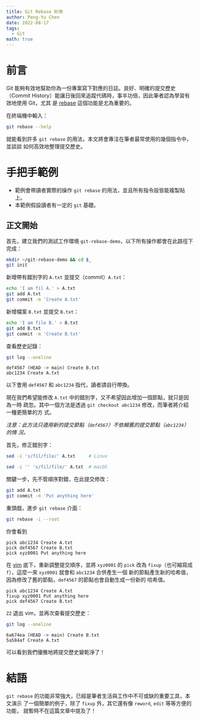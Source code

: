 ```yaml
---
title: Git Rebase 妙用
author: Peng-Yu Chen
date: 2022-08-17
tags:
  - Git
math: true
---
```


# 前言

Git 能夠有效地幫助你為一份專案寫下對應的日誌。良好、明確的提交歷史（Commit
History）能讓日後回來追蹤代碼時，事半功倍，因此筆者認為學習有效地使用 Git，尤其
是 [rebase](https://git-scm.com/docs/git-rebase) 這個功能是尤為重要的。

在終端機中輸入：

```bash
git rebase --help
```

就能看到許多 `git rebase` 的用法，本文將會專注在筆者最常使用的幾個指令中，並談談
如何高效地整理提交歷史。

# 手把手範例

- 範例會帶讀者實際的操作 `git rebase` 的用法，並且所有指令設皆能複製貼上。
- 本範例假設讀者有一定的 `git` 基礎。

## 正文開始

首先，建立我們的測試工作環境 `git-rebase-demo`，以下所有操作都會在此路徑下完成：

```bash
mkdir ~/git-rebase-demo && cd $_
git init
```

新增帶有錯別字的 `A.txt` 並提交（commit）`A.txt`：

```bash
echo 'I am fil A.' > A.txt
git add A.txt
git commit -m 'Create A.txt'
```

新增檔案 `B.txt` 並提交 `B.txt`：

```bash
echo 'I am file B.' > B.txt
git add B.txt
git commit -m 'Create B.txt'
```

查看歷史記錄：

```bash
git log --oneline
```

```
def4567 (HEAD -> main) Create B.txt
abc1234 Create A.txt
```

以下會用 `def4567` 和 `abc1234` 指代，讀者請自行帶換。

現在我們希望能修改 `A.txt` 中的錯別字，又不希望因此增加一個節點，就只是因為一時
疏忽。其中一個方法是透過 `git checkout abc1234` 修改，而筆者將介紹一種更簡單的方
式。

_注意：此方法只適用新的提交節點（`def4567`）不依賴舊的提交節點（`abc1234`）的情
況。_

首先，修正錯別字：

```bash
sed -i 's/fil/file/' A.txt     # Linux
```

```bash
sed -i '' 's/fil/file/' A.txt  # macOS
```

關鍵一步，先不管順序對錯，在此提交修改：

```bash
git add A.txt
git commit -m 'Put anything here'
```

重頭戲，進步 `git rebase` 介面：

```bash
git rebase -i --root
```

你會看到

```
pick abc1234 Create A.txt
pick def4567 Create B.txt
pick xyz0001 Put anything here
```

在 [vim](https://www.vim.org) 底下，重新調整提交順序，並將 `xyz0001` 的 `pick`
改為 `fixup`（也可縮寫成 `f`），這麼一來 `xyz0001` 就會和 `abc1234` 合併產生一個
新的節點產生新的哈希值，因為修改了舊的節點，`def4567` 的節點也會自動生成一份新的
哈希值。

```
pick abc1234 Create A.txt
fixup xyz0001 Put anything here
pick def4567 Create B.txt
```

`ZZ` 退出 vim，並再次查看提交歷史：

```bash
git log --oneline
```

```
6a674ea (HEAD -> main) Create B.txt
5a584af Create A.txt
```

可以看到我們優雅地將提交歷史變乾淨了！

# 結語

`git rebase` 的功能非常強大，已經是筆者生活與工作中不可或缺的重要工具，本文演示
了一個簡單的例子，除了 `fixup` 外，其它還有像 `reword`, `edit` 等等方便的功能，
就暫時不在這篇文章中提及了！
